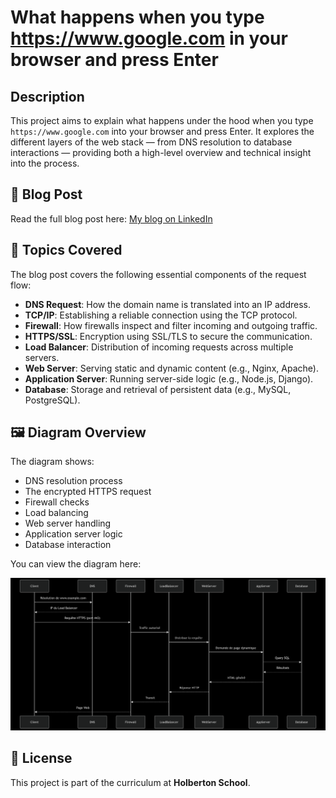 # What happens when you type https://www.google.com in your browser and press Enter

## Description

This project aims to explain what happens under the hood when you type `https://www.google.com` into your browser and press Enter. It explores the different layers of the web stack — from DNS resolution to database interactions — providing both a high-level overview and technical insight into the process.


## 📌 Blog Post

Read the full blog post here: [My blog on LinkedIn](https://www.linkedin.com/pulse/what-happens-when-you-type-httpswwwgooglecom-your-martins-de-castro-urqxf)  


## 🧠 Topics Covered

The blog post covers the following essential components of the request flow:

- **DNS Request**: How the domain name is translated into an IP address.
- **TCP/IP**: Establishing a reliable connection using the TCP protocol.
- **Firewall**: How firewalls inspect and filter incoming and outgoing traffic.
- **HTTPS/SSL**: Encryption using SSL/TLS to secure the communication.
- **Load Balancer**: Distribution of incoming requests across multiple servers.
- **Web Server**: Serving static and dynamic content (e.g., Nginx, Apache).
- **Application Server**: Running server-side logic (e.g., Node.js, Django).
- **Database**: Storage and retrieval of persistent data (e.g., MySQL, PostgreSQL).


## 🖼️ Diagram Overview

The diagram shows:

- DNS resolution process
- The encrypted HTTPS request
- Firewall checks
- Load balancing
- Web server handling
- Application server logic
- Database interaction

You can view the diagram here:

![Request Flow Diagram](1-what_happen_when_diagram.png)

## 📖 License

This project is part of the curriculum at **Holberton School**.
